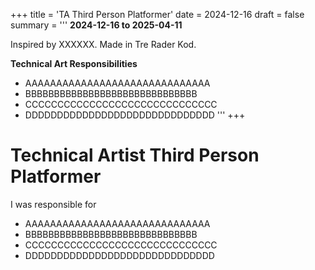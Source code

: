 +++
title = 'TA Third Person Platformer'
date = 2024-12-16
draft = false
summary = '''
**2024-12-16 to 2025-04-11**

Inspired by XXXXXX. Made in Tre Rader Kod.

**Technical Art Responsibilities**
  *  AAAAAAAAAAAAAAAAAAAAAAAAAAAAAA
  *  BBBBBBBBBBBBBBBBBBBBBBBBBBBBBB
  *  CCCCCCCCCCCCCCCCCCCCCCCCCCCCCC
  *  DDDDDDDDDDDDDDDDDDDDDDDDDDDDDD
'''
+++

# Technical Artist Third Person Platformer
I was responsible for
  *  AAAAAAAAAAAAAAAAAAAAAAAAAAAAAA
  *  BBBBBBBBBBBBBBBBBBBBBBBBBBBBBB
  *  CCCCCCCCCCCCCCCCCCCCCCCCCCCCCC
  *  DDDDDDDDDDDDDDDDDDDDDDDDDDDDDD